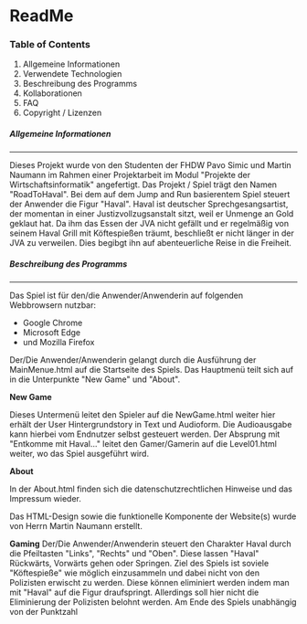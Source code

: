 ﻿# ReadMe 

### Table of Contents
1) Allgemeine Informationen
2) Verwendete Technologien
3) Beschreibung des Programms
4) Kollaborationen
5) FAQ
6) Copyright / Lizenzen


##### Allgemeine Informationen
***
Dieses Projekt wurde von den Studenten der FHDW Pavo Simic und Martin Naumann im Rahmen
einer Projektarbeit im Modul "Projekte der Wirtschaftsinformatik" angefertigt.
Das Projekt / Spiel trägt den Namen "RoadToHaval". Bei dem auf dem Jump and Run basierentem Spiel steuert
der Anwender die Figur "Haval". 
Haval ist deutscher Sprechgesangsartist, der momentan in einer Justizvollzugsanstalt sitzt, weil er Unmenge an Gold geklaut hat.
Da ihm das Essen der JVA nicht gefällt und er regelmäßig von seinem Haval Grill mit Köftespießen träumt, beschließt
er nicht länger in der JVA zu verweilen. Dies begibgt ihn auf abenteuerliche Reise in die Freiheit.


##### Beschreibung des Programms
***
Das Spiel ist für den/die Anwender/Anwenderin auf folgenden Webbrowsern nutzbar:
* Google Chrome
* Microsoft Edge
* und Mozilla Firefox

Der/Die Anwender/Anwenderin gelangt durch die Ausführung der MainMenue.html auf die Startseite des Spiels. Das Hauptmenü teilt sich auf in die Unterpunkte "New Game" und "About".

**New Game**

Dieses Untermenü leitet den Spieler auf die NewGame.html weiter hier erhält der User Hintergrundstory in Text und Audioform. Die Audioausgabe kann hierbei vom Endnutzer selbst gesteuert werden.
Der Absprung mit "Entkomme mit Haval..." leitet den Gamer/Gamerin auf die Level01.html weiter, wo das Spiel ausgeführt wird.

**About**

In der About.html finden sich die datenschutzrechtlichen Hinweise und das Impressum wieder.

Das HTML-Design sowie die funktionelle Komponente der Website(s) wurde von Herrn Martin Naumann erstellt.

**Gaming**
Der/Die Anwender/Anwenderin steuert den Charakter Haval durch die Pfeiltasten "Links", "Rechts" und "Oben". Diese lassen "Haval" Rückwärts, Vorwärts gehen oder Springen.
Ziel des Spiels ist soviele "Köftespieße" wie möglich einzusammeln und dabei nicht von den Polizisten erwischt zu werden. Diese können eliminiert werden indem man mit "Haval" auf die Figur draufspringt.
Allerdings soll hier nicht die Eliminierung der Polizisten belohnt werden. Am Ende des Spiels unabhängig von der Punktzahl 


